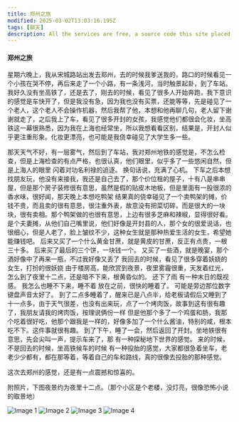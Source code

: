 ```yaml
---
title: 郑州之旅
modified: 2025-03-02T13:03:16.195Z
tags: [聊天]
description: All the services are free, a source code this site placed on github repository and intergration with netlify service, another service that you can use is github page for hosting your own static site.
---
```


#### 郑州之旅

星期六晚上，我从宋城路站出发去郑州，去的时候我爹送我的，路口的时候看见一个小孩在哭不停，再后来走了一个小路，有一条浅河，当时触景起卦，到了车站。我好久没有坐高铁了，还是去了，刚去的时候，看见了很多人开始奔跑，我下意识的感觉是车快开了，但是我没有急，因为我也没有买票，还能等等，先是碰见了一个老人，这个老人不会操作机器，然后我帮了他，本想和他再聊几句，老人留下谢谢就走了，之后我上了车，看见了很多开封的女孩，我感觉他们都很会化妆，坐高铁这一幕很熟悉，因为我在上海也经常坐，所以我想看看区别，结果是，开封人似乎更注重形象。化妆更漂亮，也可能是我侥幸碰见了大学生多一些。

那天天气不好，有一层雾气，然后到了车站，我对郑州地铁的感觉是，不怎么检查，但是上海检查的有点严格，也很认真，他们眼里，似乎多了一些悠闲自然，但是上海人的眼里 闪着对功名利禄的追逐。
换句话说，充满了心机。
下车之后本想找朋友玩，他没有来接我，我还是自己去了，那个价位租的屋子，十有八是串串屋，但是那个房子装修很有意思，虽然是假的贴皮木地板，但是里面有一股很浓的香水味，很好闻，那天晚上本想吃鸭架 结果真的侥幸碰见了一个卖鸭架的摊，价钱不贵，而且卖的很有意思，很注重外表，故意没有把菜切碎，而是很大的一块块，很有卖相。那个鸭架做的也很有意思，上边有很多芝麻和辣椒，显得很好看。是个夫妻摊，从他们自己嘴里说，他们好像是开封县的人，那个女的很爱说话，也很细心，但是人老了，脸上皱纹不少，这种女生就是那种热爱生活的女生，希望她能赚钱吧。
后来又买了一个什么黄金甘蔗，就是黄皮的甘蔗，反正有点贵，一根三十多。
后来买了最后的三个饼，一块钱一个。
又买了一些酒，就是晚宴，那个酒好像中了再来一瓶，不过我好像又丢了 
我回去的时候，看见了很多穿着妖娆的女生，打扮的很妖娆 
由于楼房高，能欣赏到夜景，夜里雾霾很重，天发着红光，怎么到了夜里十二点，还是暗不下来，根黄昏似的。
还下了雨 有一种末日的既视感。
我怎么也睡不下来，睡不着 放在之前，很快的睡着了。
可能是旁边那位数字键盘声音太好了。
到了二点多睡着了，醒来已是八点半，给老板请假后又睡到了十一点多，由于天气很差，也没有出来玩，点了一个烤肉饭，故事到这有很有趣了，我朋友请我的烤肉饭，按理说俩份一样 但是他那个多了一个鸡蛋和肠，我那个吃着很好吃，他那个跟我是一样的，好像多加了一个什么酱油，特别的咸，根本吃不下。这件事就很有趣。
到了下午，睡了一会，然后返回了开封。坐地铁很有意思，先会尖叫一声，提示车来了，那
有一种探秘地下世界的感觉。
来的时候，不是回去的时候，坐高铁候车的时候 有一种投胎的感觉，大家都很急着坐车，老老少少都有，都在那等着，等着自己的车和路线，真的很像去投胎的那种感觉。

这次去郑州的感觉，还是有一点震撼和惊喜的。

附照片，下图夜景约为夜里十二点。（那个小区是个老楼，没灯亮，很像恐怖小说的取景地）

![Image 1](1.jpg)
![Image 2](2.jpg)
![Image 3](3.jpg)
![Image 4](4.jpg)
